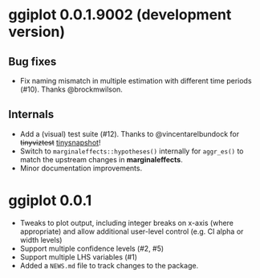 # ggiplot 0.0.1.9002 (development version)

## Bug fixes

- Fix naming mismatch in multiple estimation with different time periods (#10). Thanks @brockmwilson.

## Internals

- Add a (visual) test suite (#12). Thanks to @vincentarelbundock for 
~~tinyviztest~~ [tinysnapshot](https://github.com/vincentarelbundock/tinysnapshot)!
- Switch to `marginaleffects::hypotheses()` internally for `aggr_es()` to match
the upstream changes in **marginaleffects**.
- Minor documentation improvements.

# ggiplot 0.0.1

* Tweaks to plot output, including integer breaks on x-axis (where appropriate)
and allow additional user-level control (e.g. CI alpha or width levels)
* Support multiple confidence levels (#2, #5)
* Support multiple LHS variables (#1)
* Added a `NEWS.md` file to track changes to the package.
